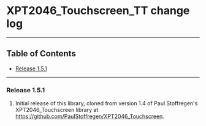 # XPT2046_Touchscreen_TT change log
---

## Table of Contents

* [Release 1.5.1](#release-151)
---

### Release 1.5.1

1. Initial release of this library, cloned from version 1.4 of Paul Stoffregen's
XPT2046_Touchscreen library at https://github.com/PaulStoffregen/XPT2046_Touchscreen.
